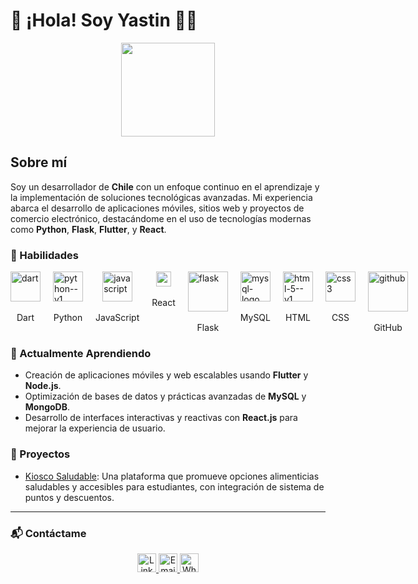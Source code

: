 # 👋 ¡Hola! Soy Yastin 👨‍💻

<p align="center">
  <img src="https://yourimageurl.com/image.png" width="150">
</p>

## Sobre mí
Soy un desarrollador de **Chile** con un enfoque continuo en el aprendizaje y la implementación de soluciones tecnológicas avanzadas. Mi experiencia abarca el desarrollo de aplicaciones móviles, sitios web y proyectos de comercio electrónico, destacándome en el uso de tecnologías modernas como **Python**, **Flask**, **Flutter**, y **React**.

### 💼 Habilidades
<div style="display: flex; gap: 20px;">
  <div style="display: flex; flex-direction: column; align-items: center;">
    <img width="48" height="48" src="https://img.icons8.com/color/48/dart.png" alt="dart"/>
    <br />
    Dart
  </div>
  <div style="display: flex; flex-direction: column; align-items: center;">
    <img width="48" height="48" src="https://img.icons8.com/color/48/python--v1.png" alt="python--v1"/>
    <br />
    Python
  </div>
  <div style="display: flex; flex-direction: column; align-items: center;">
    <img width="48" height="48" src="https://img.icons8.com/fluency/48/javascript.png" alt="javascript"/>
    <br />
    JavaScript
  </div>
  <div style="display: flex; flex-direction: column; align-items: center;">
    <img width="24" height="24" src="https://img.icons8.com/external-tal-revivo-color-tal-revivo/24/external-react-a-javascript-library-for-building-user-interfaces-logo-color-tal-revivo.png" alt="external-react-a-javascript-library-for-building-user-interfaces-logo-color-tal-revivo"/>
    <br />
    React
  </div>
  <div style="display: flex; flex-direction: column; align-items: center;">
    <img width="64" height="64" src="https://img.icons8.com/nolan/64/flask.png" alt="flask"/>
    <br />
    Flask
  </div>
  <div style="display: flex; flex-direction: column; align-items: center;">
    <img width="48" height="48" src="https://img.icons8.com/color/48/mysql-logo.png" alt="mysql-logo"/>
    <br />
    MySQL
  </div>
  <div style="display: flex; flex-direction: column; align-items: center;">
    <img width="48" height="48" src="https://img.icons8.com/color/48/html-5--v1.png" alt="html-5--v1"/>
    <br />
    HTML
  </div>
  <div style="display: flex; flex-direction: column; align-items: center;">
    <img width="48" height="48" src="https://img.icons8.com/color/48/css3.png" alt="css3"/>
    <br />
    CSS
  </div>
  <div style="display: flex; flex-direction: column; align-items: center;">
    <img width="64" height="64" src="https://img.icons8.com/glyph-neue/64/github.png" alt="github"/>
    <br />
    GitHub
  </div>
</div>

### 🌱 Actualmente Aprendiendo
- Creación de aplicaciones móviles y web escalables usando **Flutter** y **Node.js**.
- Optimización de bases de datos y prácticas avanzadas de **MySQL** y **MongoDB**.
- Desarrollo de interfaces interactivas y reactivas con **React.js** para mejorar la experiencia de usuario.

### 🚀 Proyectos
- [Kiosco Saludable](https://github.com/Yastin-Can/KS): Una plataforma que promueve opciones alimenticias saludables y accesibles para estudiantes, con integración de sistema de puntos y descuentos.

---

### 📬 Contáctame
<p align="center">
  <a href="https://www.linkedin.com/in/yastin-villarroel/" target="_blank">
    <img src="https://cdn-icons-png.flaticon.com/128/145/145807.png" width="30" alt="LinkedIn">
  </a>
  <a href="mailto:yastinvillarroel2005@gmail.com" target="_blank">
    <img src="https://cdn-icons-png.flaticon.com/128/732/732200.png" width="30" alt="Email">
  </a>
  <a href="https://wa.me/56922326630" target="_blank">
    <img src="https://cdn-icons-png.flaticon.com/128/15707/15707820.png" width="30" alt="WhatsApp">
  </a>
</p>

